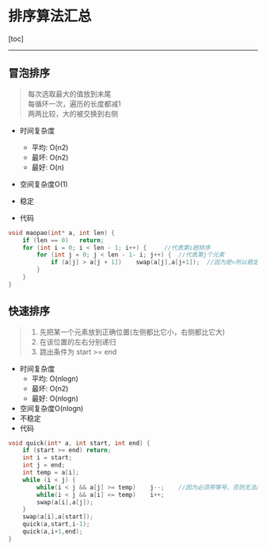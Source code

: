 # 排序算法汇总
[toc]

---
## 冒泡排序
  >每次选取最大的值放到末尾\
  >每循环一次，遍历的长度都减1\
  >两两比较，大的被交换到右侧
- 时间复杂度
    - 平均: O(n2)
    - 最坏: O(n2)
    - 最好: O(n)
- 空间复杂度O(1)
- 稳定

- 代码
```c++
void maopao(int* a, int len) {
    if (len == 0)   return;
    for (int i = 0; i < len - 1; i++) {     //代表第i趟排序
        for (int j = 0; j < len - 1- i; j++) {  //代表第j个元素
            if (a[j] > a[j + 1])    swap(a[j],a[j+1]);  //因为是>所以稳定，相等元素前后相对位置不变
        }
    }
}
```
## 快速排序
> 1. 先把某一个元素放到正确位置(左侧都比它小，右侧都比它大)
> 2. 在该位置的左右分别递归
> 3. 跳出条件为 start >= end
- 时间复杂度
    - 平均: O(nlogn)
    - 最坏: O(n2)
    - 最好: O(nlogn)
- 空间复杂度O(nlogn)
- 不稳定
- 代码
```c++
void quick(int* a, int start, int end) {
    if (start >= end) return;
    int i = start;
    int j = end;
    int temp = a[i];
    while (i < j) {
        while(i < j && a[j] >= temp)    j--;    //因为必须带等号，否则无法跨过自身，就会一直反复横跳，所以注定不稳定
        while(i < j && a[i] <= temp)    i++;
        swap(a[i],a[j]);
    }
    swap(a[i],a[start]);
    quick(a,start,i-1);
    quick(a,i+1,end);
}
```
